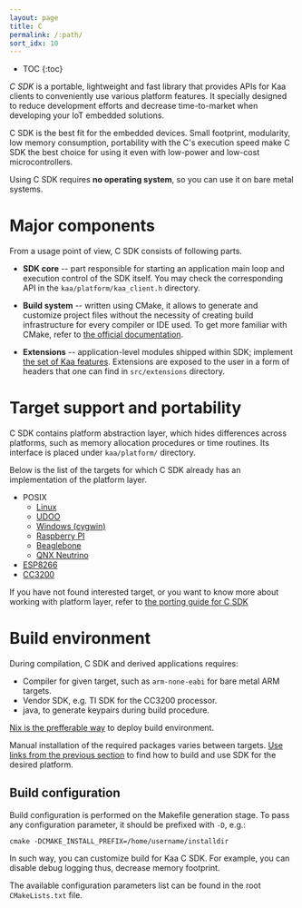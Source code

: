 ```yaml
---
layout: page
title: C
permalink: /:path/
sort_idx: 10
---
```


* TOC
{:toc}

*C SDK* is a portable, lightweight and fast library that provides APIs for Kaa clients to conveniently use various platform features.
It specially designed to reduce development efforts and decrease time-to-market when developing your IoT embedded solutions.

C SDK is the best fit for the embedded devices.
Small footprint, modularity, low memory consumption, portability with the C's execution speed make C SDK the best choice for using it even with low-power and low-cost microcontrollers.

Using C SDK requires **no operating system**, so you can use it on bare metal systems.

# Major components

From a usage point of view, C SDK consists of following parts.

- **SDK core** -- part responsible for starting an application main loop and execution control of the SDK itself.
You may check the corresponding API in the `kaa/platform/kaa_client.h` directory.

- **Build system** -- written using CMake, it allows to generate and customize project files without the necessity of creating build infrastructure for every compiler or IDE used.
To get more familiar with CMake, refer to [the official documentation](https://cmake.org/).

- **Extensions** -- application-level modules shipped within SDK; implement [the set of Kaa features]({{root_url}}/Programming-guide/Key-platform-features/).
Extensions are exposed to the user in a form of headers that one can find in `src/extensions` directory.

# Target support and portability

C SDK contains platform abstraction layer, which hides differences across platforms, such as memory allocation procedures or time routines.
Its interface is placed under `kaa/platform/` directory.

Below is the list of the targets for which C SDK already has an implementation of the platform layer.

- POSIX
    - [Linux]({{root_url}}/Programming-guide/Using-Kaa-endpoint-SDKs/C/SDK-Linux/)
    - [UDOO]({{root_url}}/Programming-guide/Using-Kaa-endpoint-SDKs/C/SDK-UDOO/)
    - [Windows (cygwin)]({{root_url}}/Programming-guide/Using-Kaa-endpoint-SDKs/C/SDK-Windows)
    - [Raspberry PI]({{root_url}}/Programming-guide/Using-Kaa-endpoint-SDKs/C/SDK-RPi/)
    - [Beaglebone]({{root_url}}/Programming-guide/Using-Kaa-endpoint-SDKs/C/SDK-Beaglebone/)
    - [QNX Neutrino]({{root_url}}/Programming-guide/Using-Kaa-endpoint-SDKs/C/SDK-QNX-Neutrino/)
- [ESP8266]({{root_url}}/Programming-guide/Using-Kaa-endpoint-SDKs/C/SDK-Linux/)
- [CC3200]({{root_url}}/Programming-guide/Using-Kaa-endpoint-SDKs/C/SDK-Linux/)

If you have not found interested target, or you want to know more about working with platform layer, refer to [the porting guide for C SDK]({{root_url}}/Customization-guide/Endpoint-SDKs/C-SDK/Porting-guide/)

# Build environment

During compilation, C SDK and derived applications requires:

 - Compiler for given target, such as `arm-none-eabi` for bare metal ARM targets.
 - Vendor SDK, e.g. TI SDK for the CC3200 processor.
 - java, to generate keypairs during build procedure.

[Nix is the prefferable way]({{root_url}}/Customization-guide/Endpoint-SDKs/C-SDK/Environment-setup/) to deploy build environment.

Manual installation of the required packages varies between targets.
[Use links from the previous section](#target-support-and-portability) to find how to build and use SDK for the desired platform.

## Build configuration

Build configuration is performed on the Makefile generation stage.
To pass any configuration parameter, it should be prefixed with `-D`, e.g.:

    cmake -DCMAKE_INSTALL_PREFIX=/home/username/installdir

In such way, you can customize build for Kaa C SDK. For example, you can disable debug logging thus, decrease memory footprint.

The available configuration parameters list can be found in the root `CMakeLists.txt` file.
